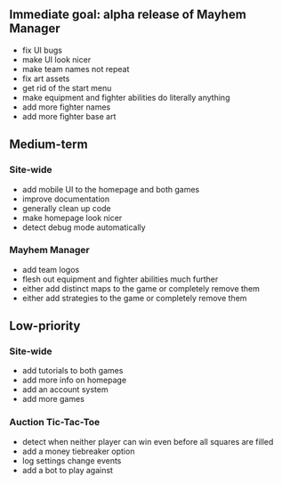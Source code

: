 ## Immediate goal: alpha release of Mayhem Manager
- fix UI bugs
- make UI look nicer
- make team names not repeat
- fix art assets
- get rid of the start menu
- make equipment and fighter abilities do literally anything
- add more fighter names
- add more fighter base art

## Medium-term
### Site-wide
- add mobile UI to the homepage and both games
- improve documentation
- generally clean up code
- make homepage look nicer
- detect debug mode automatically

### Mayhem Manager
- add team logos
- flesh out equipment and fighter abilities much further
- either add distinct maps to the game or completely remove them
- either add strategies to the game or completely remove them

## Low-priority
### Site-wide
- add tutorials to both games
- add more info on homepage
- add an account system
- add more games

### Auction Tic-Tac-Toe
- detect when neither player can win even before all squares are filled
- add a money tiebreaker option
- log settings change events
- add a bot to play against